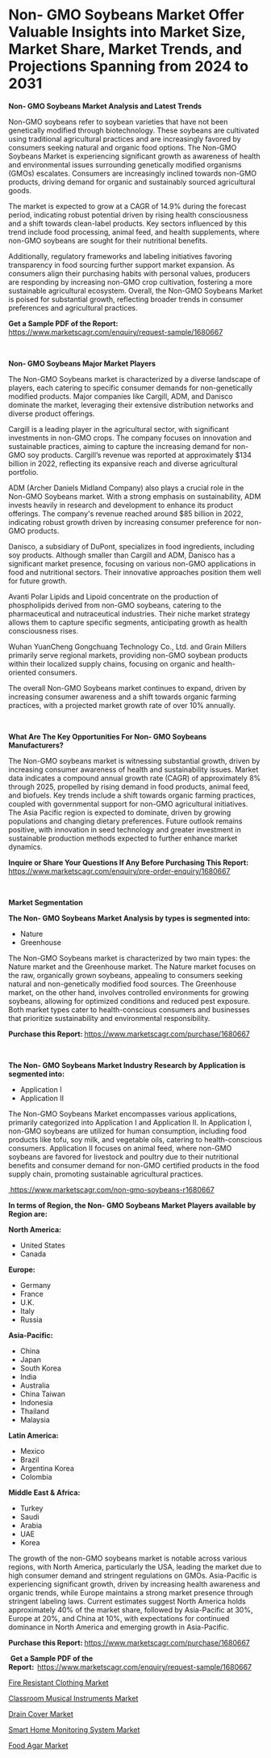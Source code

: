 <p><h1>Non- GMO Soybeans Market Offer Valuable Insights into Market Size, Market Share, Market Trends, and Projections Spanning from 2024 to 2031</h1></p><p><strong>Non- GMO Soybeans Market Analysis and Latest Trends</strong></p>
<p><p>Non-GMO soybeans refer to soybean varieties that have not been genetically modified through biotechnology. These soybeans are cultivated using traditional agricultural practices and are increasingly favored by consumers seeking natural and organic food options. The Non-GMO Soybeans Market is experiencing significant growth as awareness of health and environmental issues surrounding genetically modified organisms (GMOs) escalates. Consumers are increasingly inclined towards non-GMO products, driving demand for organic and sustainably sourced agricultural goods.</p><p>The market is expected to grow at a CAGR of 14.9% during the forecast period, indicating robust potential driven by rising health consciousness and a shift towards clean-label products. Key sectors influenced by this trend include food processing, animal feed, and health supplements, where non-GMO soybeans are sought for their nutritional benefits. </p><p>Additionally, regulatory frameworks and labeling initiatives favoring transparency in food sourcing further support market expansion. As consumers align their purchasing habits with personal values, producers are responding by increasing non-GMO crop cultivation, fostering a more sustainable agricultural ecosystem. Overall, the Non-GMO Soybeans Market is poised for substantial growth, reflecting broader trends in consumer preferences and agricultural practices.</p></p>
<p><strong>Get a Sample PDF of the Report:&nbsp;</strong> <a href="https://www.marketscagr.com/enquiry/request-sample/1680667?utm_campaign=1349&utm_medium=2&utm_source=Github&utm_content=ia&utm_term=04102024&utm_id=non-gmo-soybeans">https://www.marketscagr.com/enquiry/request-sample/1680667</a></p>
<p>&nbsp;</p>
<p><strong>Non- GMO Soybeans Major Market Players</strong></p>
<p><p>The Non-GMO Soybeans market is characterized by a diverse landscape of players, each catering to specific consumer demands for non-genetically modified products. Major companies like Cargill, ADM, and Danisco dominate the market, leveraging their extensive distribution networks and diverse product offerings.</p><p>Cargill is a leading player in the agricultural sector, with significant investments in non-GMO crops. The company focuses on innovation and sustainable practices, aiming to capture the increasing demand for non-GMO soy products. Cargill’s revenue was reported at approximately $134 billion in 2022, reflecting its expansive reach and diverse agricultural portfolio.</p><p>ADM (Archer Daniels Midland Company) also plays a crucial role in the Non-GMO Soybeans market. With a strong emphasis on sustainability, ADM invests heavily in research and development to enhance its product offerings. The company's revenue reached around $85 billion in 2022, indicating robust growth driven by increasing consumer preference for non-GMO products.</p><p>Danisco, a subsidiary of DuPont, specializes in food ingredients, including soy products. Although smaller than Cargill and ADM, Danisco has a significant market presence, focusing on various non-GMO applications in food and nutritional sectors. Their innovative approaches position them well for future growth.</p><p>Avanti Polar Lipids and Lipoid concentrate on the production of phospholipids derived from non-GMO soybeans, catering to the pharmaceutical and nutraceutical industries. Their niche market strategy allows them to capture specific segments, anticipating growth as health consciousness rises.</p><p>Wuhan YuanCheng Gongchuang Technology Co., Ltd. and Grain Millers primarily serve regional markets, providing non-GMO soybean products within their localized supply chains, focusing on organic and health-oriented consumers.</p><p>The overall Non-GMO Soybeans market continues to expand, driven by increasing consumer awareness and a shift towards organic farming practices, with a projected market growth rate of over 10% annually.</p></p>
<p>&nbsp;</p>
<p><strong>What Are The Key Opportunities For Non- GMO Soybeans Manufacturers?</strong></p>
<p><p>The Non-GMO soybeans market is witnessing substantial growth, driven by increasing consumer awareness of health and sustainability issues. Market data indicates a compound annual growth rate (CAGR) of approximately 8% through 2025, propelled by rising demand in food products, animal feed, and biofuels. Key trends include a shift towards organic farming practices, coupled with governmental support for non-GMO agricultural initiatives. The Asia Pacific region is expected to dominate, driven by growing populations and changing dietary preferences. Future outlook remains positive, with innovation in seed technology and greater investment in sustainable production methods expected to further enhance market dynamics.</p></p>
<p><strong>Inquire or Share Your Questions If Any Before Purchasing This Report:</strong> <a href="https://www.marketscagr.com/enquiry/pre-order-enquiry/1680667?utm_campaign=1349&utm_medium=2&utm_source=Github&utm_content=ia&utm_term=04102024&utm_id=non-gmo-soybeans">https://www.marketscagr.com/enquiry/pre-order-enquiry/1680667</a></p>
<p>&nbsp;</p>
<p><strong>Market Segmentation</strong></p>
<p><strong>The Non- GMO Soybeans Market Analysis by types is segmented into:</strong></p>
<p><ul><li>Nature</li><li>Greenhouse</li></ul></p>
<p><p>The Non-GMO Soybeans market is characterized by two main types: the Nature market and the Greenhouse market. The Nature market focuses on the raw, organically grown soybeans, appealing to consumers seeking natural and non-genetically modified food sources. The Greenhouse market, on the other hand, involves controlled environments for growing soybeans, allowing for optimized conditions and reduced pest exposure. Both market types cater to health-conscious consumers and businesses that prioritize sustainability and environmental responsibility.</p></p>
<p><strong>Purchase this Report:&nbsp;</strong><a href="https://www.marketscagr.com/purchase/1680667?utm_campaign=1349&utm_medium=2&utm_source=Github&utm_content=ia&utm_term=04102024&utm_id=non-gmo-soybeans">https://www.marketscagr.com/purchase/1680667</a></p>
<p>&nbsp;</p>
<p><strong>The Non- GMO Soybeans Market Industry Research by Application is segmented into:</strong></p>
<p><ul><li>Application I</li><li>Application II</li></ul></p>
<p><p>The Non-GMO Soybeans Market encompasses various applications, primarily categorized into Application I and Application II. In Application I, non-GMO soybeans are utilized for human consumption, including food products like tofu, soy milk, and vegetable oils, catering to health-conscious consumers. Application II focuses on animal feed, where non-GMO soybeans are favored for livestock and poultry due to their nutritional benefits and consumer demand for non-GMO certified products in the food supply chain, promoting sustainable agricultural practices.</p></p>
<p><a href="https://www.marketscagr.com/non-gmo-soybeans-r1680667?utm_campaign=1349&utm_medium=2&utm_source=Github&utm_content=ia&utm_term=04102024&utm_id=non-gmo-soybeans">&nbsp;https://www.marketscagr.com/non-gmo-soybeans-r1680667</a></p>
<p><strong>In terms of Region, the Non- GMO Soybeans Market Players available by Region are:</strong></p>
<p>
    <p> <strong> North America: </strong>
        <ul>
            <li>United States</li>
            <li>Canada</li>
        </ul>
        </p> 
    <p> <strong> Europe: </strong>
        <ul>
            <li>Germany</li>
            <li>France</li>
            <li>U.K.</li>
            <li>Italy</li>
            <li>Russia</li>
        </ul>
        </p> 
    <p> <strong> Asia-Pacific: </strong>
        <ul>
            <li>China</li>
            <li>Japan</li>
            <li>South Korea</li>
            <li>India</li>
            <li>Australia</li>
            <li>China Taiwan</li>
            <li>Indonesia</li>
            <li>Thailand</li>
            <li>Malaysia</li>
        </ul>
        </p> 
    <p> <strong> Latin America: </strong>
        <ul>
            <li>Mexico</li>
            <li>Brazil</li>
            <li>Argentina Korea</li>
            <li>Colombia</li>
        </ul>
        </p> 
    <p> <strong> Middle East & Africa: </strong>
        <ul>
            <li>Turkey</li>
            <li>Saudi</li>
            <li>Arabia</li>
            <li>UAE</li>
            <li>Korea</li>
        </ul>
    </p>
    </p>
<p><p>The growth of the non-GMO soybeans market is notable across various regions, with North America, particularly the USA, leading the market due to high consumer demand and stringent regulations on GMOs. Asia-Pacific is experiencing significant growth, driven by increasing health awareness and organic trends, while Europe maintains a strong market presence through stringent labeling laws. Current estimates suggest North America holds approximately 40% of the market share, followed by Asia-Pacific at 30%, Europe at 20%, and China at 10%, with expectations for continued dominance in North America and emerging growth in Asia-Pacific.</p></p>
<p><strong>Purchase this Report: </strong><a href="https://www.marketscagr.com/purchase/1680667?utm_campaign=1349&utm_medium=2&utm_source=Github&utm_content=ia&utm_term=04102024&utm_id=non-gmo-soybeans">https://www.marketscagr.com/purchase/1680667</a></p>
<p>&nbsp;<strong>Get a Sample PDF of the Report:&nbsp;&nbsp;</strong><a href="https://www.marketscagr.com/enquiry/request-sample/1680667?utm_campaign=1349&utm_medium=2&utm_source=Github&utm_content=ia&utm_term=04102024&utm_id=non-gmo-soybeans">https://www.marketscagr.com/enquiry/request-sample/1680667</a></p>
<p><strong></strong></p>
<p><p><a href="https://www.linkedin.com/pulse/insights-fire-resistant-clothing-market-share-competitive-landscape-hp9fc?utm_campaign=1349&utm_medium=2&utm_source=Github&utm_content=ia&utm_term=04102024&utm_id=non-gmo-soybeans">Fire Resistant Clothing Market</a></p><p><a href="https://www.linkedin.com/pulse/disruption-innovation-classroom-musical-instruments-industry-market-b1qtc?utm_campaign=1349&utm_medium=2&utm_source=Github&utm_content=ia&utm_term=04102024&utm_id=non-gmo-soybeans">Classroom Musical Instruments Market</a></p><p><a href="https://www.linkedin.com/pulse/global-perspectives-drain-cover-market-trends-challenges-forecast-hpanc?utm_campaign=1349&utm_medium=2&utm_source=Github&utm_content=ia&utm_term=04102024&utm_id=non-gmo-soybeans">Drain Cover Market</a></p><p><a href="https://www.linkedin.com/pulse/smart-home-monitoring-system-market-evolution-key-trends-regional-o0qoc?utm_campaign=1349&utm_medium=2&utm_source=Github&utm_content=ia&utm_term=04102024&utm_id=non-gmo-soybeans">Smart Home Monitoring System Market</a></p><p><a href="https://www.linkedin.com/pulse/food-agar-market-strategic-insights-product-evolution-segmentation-kycpc?utm_campaign=1349&utm_medium=2&utm_source=Github&utm_content=ia&utm_term=04102024&utm_id=non-gmo-soybeans">Food Agar Market</a></p></p>